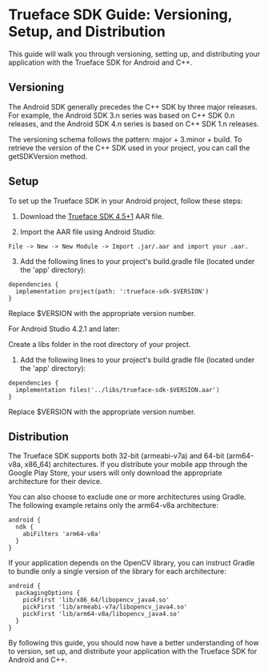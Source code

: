 # Trueface SDK Guide: Versioning, Setup, and Distribution

This guide will walk you through versioning, setting up, and distributing your application with the Trueface SDK for Android and C++.

## Versioning
The Android SDK generally precedes the C++ SDK by three major releases. For example, the Android SDK 3.n series was based on C++ SDK 0.n releases, and the Android SDK 4.n series is based on C++ SDK 1.n releases.

The versioning schema follows the pattern: major + 3.minor + build. To retrieve the version of the C++ SDK used in your project, you can call the getSDKVersion method.

## Setup
To set up the Trueface SDK in your Android project, follow these steps:

1. Download the [Trueface SDK 4.5+1](https://github.com/netdur/trueface-libraries-docs/releases/tag/v4.5%2B1) AAR file.

2. Import the AAR file using Android Studio:

```clike
File -> New -> New Module -> Import .jar/.aar and import your .aar.
```

3. Add the following lines to your project's build.gradle file (located under the 'app' directory):

```clike
dependencies {
  implementation project(path: ':trueface-sdk-$VERSION')
}
```
Replace $VERSION with the appropriate version number.

For Android Studio 4.2.1 and later:

Create a libs folder in the root directory of your project.

1. Add the following lines to your project's build.gradle file (located under the 'app' directory):

```clike
dependencies {
  implementation files('../libs/trueface-sdk-$VERSION.aar')
}
```
Replace $VERSION with the appropriate version number.

## Distribution
The Trueface SDK supports both 32-bit (armeabi-v7a) and 64-bit (arm64-v8a, x86_64) architectures. If you distribute your mobile app through the Google Play Store, your users will only download the appropriate architecture for their device.

You can also choose to exclude one or more architectures using Gradle. The following example retains only the arm64-v8a architecture:

```clike
android {
  ndk {
    abiFilters 'arm64-v8a'
  }
}
```
If your application depends on the OpenCV library, you can instruct Gradle to bundle only a single version of the library for each architecture:

```clike
android {
  packagingOptions {
    pickFirst 'lib/x86_64/libopencv_java4.so'
    pickFirst 'lib/armeabi-v7a/libopencv_java4.so'
    pickFirst 'lib/arm64-v8a/libopencv_java4.so'
  }
}
```
By following this guide, you should now have a better understanding of how to version, set up, and distribute your application with the Trueface SDK for Android and C++.
